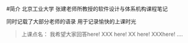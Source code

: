 #简介
北京工业大学
张建老师所教授的软件设计与体系机构课程笔记

同时记载了大部分老师的语录
用于记录愉快的上课时光

>上课点名：
>我希望大家回答here!
>XXX
>here!
>XX
>here!
>XXXhere!
>....